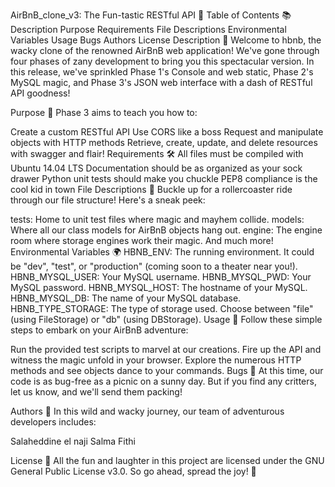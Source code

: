 AirBnB_clone_v3: The Fun-tastic RESTful API 🎉
Table of Contents 📚
Description
Purpose
Requirements
File Descriptions
Environmental Variables
Usage
Bugs
Authors
License
Description 📝
Welcome to hbnb, the wacky clone of the renowned AirBnB web application! We've gone through four phases of zany development to bring you this spectacular version. In this release, we've sprinkled Phase 1's Console and web static, Phase 2's MySQL magic, and Phase 3's JSON web interface with a dash of RESTful API goodness!

Purpose 🚀
Phase 3 aims to teach you how to:

Create a custom RESTful API
Use CORS like a boss
Request and manipulate objects with HTTP methods
Retrieve, create, update, and delete resources with swagger and flair!
Requirements 🛠️
All files must be compiled with Ubuntu 14.04 LTS
Documentation should be as organized as your sock drawer
Python unit tests should make you chuckle
PEP8 compliance is the cool kid in town
File Descriptions 📁
Buckle up for a rollercoaster ride through our file structure! Here's a sneak peek:

tests: Home to unit test files where magic and mayhem collide.
models: Where all our class models for AirBnB objects hang out.
engine: The engine room where storage engines work their magic.
And much more!
Environmental Variables 🌍
HBNB_ENV: The running environment. It could be "dev", "test", or "production" (coming soon to a theater near you!).
HBNB_MYSQL_USER: Your MySQL username.
HBNB_MYSQL_PWD: Your MySQL password.
HBNB_MYSQL_HOST: The hostname of your MySQL.
HBNB_MYSQL_DB: The name of your MySQL database.
HBNB_TYPE_STORAGE: The type of storage used. Choose between "file" (using FileStorage) or "db" (using DBStorage).
Usage 🚀
Follow these simple steps to embark on your AirBnB adventure:

Run the provided test scripts to marvel at our creations.
Fire up the API and witness the magic unfold in your browser.
Explore the numerous HTTP methods and see objects dance to your commands.
Bugs 🐛
At this time, our code is as bug-free as a picnic on a sunny day. But if you find any critters, let us know, and we'll send them packing!

Authors 🎨
In this wild and wacky journey, our team of adventurous developers includes:

Salaheddine el naji
Salma Fithi

License 📜
All the fun and laughter in this project are licensed under the GNU General Public License v3.0. So go ahead, spread the joy! 🎉
